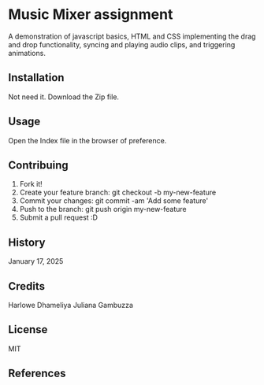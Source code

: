 # Music Mixer assignment 
A demonstration of javascript basics, HTML and CSS implementing the drag and drop functionality, syncing and playing audio clips, and triggering animations.

## Installation
Not need it. Download the Zip file.

## Usage
Open the Index file in the browser of preference.

## Contribuing
1. Fork it!
2. Create your feature branch: git checkout -b my-new-feature
3. Commit your changes: git commit -am 'Add some feature'
4. Push to the branch: git push origin my-new-feature
5. Submit a pull request :D

## History
January 17, 2025

## Credits
Harlowe Dhameliya
Juliana Gambuzza

## License
MIT

## References
